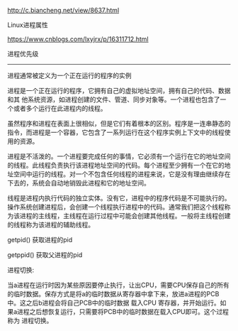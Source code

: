 http://c.biancheng.net/view/8637.html

Linux进程属性

https://www.cnblogs.com/lxyjrx/p/16311712.html

进程优先级

---

进程通常被定义为一个正在运行的程序的实例

进程是一个正在运行的程序，它拥有自己的虚拟地址空间，拥有自己的代码、数据和其
他系统资源，如进程创建的文件、管道、同步对象等。一个进程也包含了一个或者多个运行在此进程内的线程。

虽然程序和进程在表面上很相似，但是它们有着根本的区别。程序是一连串静态的指令，而进程是一个容器，它包含了一系列运行在这个程序实例上下文中的线程使用的资源。

进程是不活泼的。一个进程要完成任何的事情，它必须有一个运行在它的地址空间的线程。此线程负责执行该进程地址空间的代码。每个进程至少拥有一个在它的地址空间中运行的线程。对一个不包含任何线程的进程来说，它是没有理由继续存在下去的，系统会自动地销毁此进程和它的地址空间。

线程是进程内执行代码的独立实体。没有它，进程中的程序代码是不可能执行的。操作系统创建进程后，会创建一个线程执行进程中的代码。通常我们把这个线程称为该进程的主线程，主线程在运行过程中可能会创建其他线程。一般将主线程创建的线程称为该进程的辅助线程。

getpid() 获取进程的pid

getppid() 获取父进程的pid

进程切换:

当a进程在运行时因为某些原因要停止执行，让出CPU，需要CPU保存自己的所有的临时数据。保存方式是将a的临时数据从寄存器中拿下来，放进a进程的PCB中。这之后b进程会将自己PCB中的临时数据 载入CPU 寄存器，并开始运行。如果a进程之后想恢复运行，只需要将PCB中的临时数据在载入CPU即可。这个过程称为 进程切换。
